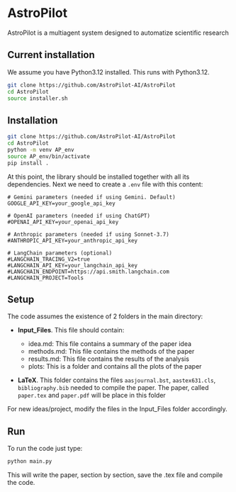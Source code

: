 # AstroPilot

AstroPilot is a multiagent system designed to automatize scientific research

## Current installation

We assume you have Python3.12 installed. This runs with Python3.12.

```bash
git clone https://github.com/AstroPilot-AI/AstroPilot
cd AstroPilot
source installer.sh
```



## Installation

```bash
git clone https://github.com/AstroPilot-AI/AstroPilot
cd AstroPilot
python -m venv AP_env
source AP_env/bin/activate
pip install .
```

At this point, the library should be installed together with all its dependencies. Next we need to create a `.env` file with this content:

```
# Gemini parameters (needed if using Gemini. Default)
GOOGLE_API_KEY=your_google_api_key

# OpenAI parameters (needed if using ChatGPT)
#OPENAI_API_KEY=your_openai_api_key

# Anthropic parameters (needed if using Sonnet-3.7)
#ANTHROPIC_API_KEY=your_anthropic_api_key

# LangChain parameters (optional)
#LANGCHAIN_TRACING_V2=true
#LANGCHAIN_API_KEY=your_langchain_api_key
#LANGCHAIN_ENDPOINT=https://api.smith.langchain.com
#LANGCHAIN_PROJECT=Tools
```

## Setup

The code assumes the existence of 2 folders in the main directory:

- **Input_Files**. This file should contain:

  - idea.md: This file contains a summary of the paper idea
  - methods.md: This file contains the methods of the paper
  - results.md: This file contains the results of the analysis
  - plots: This is a folder and contains all the plots of the paper

- **LaTeX**. This folder contains the files `aasjournal.bst`, `aastex631.cls`, `bibliography.bib` needed to compile the paper. The paper, called `paper.tex` and `paper.pdf` will be place in this folder

For new ideas/project, modify the files in the Input_Files folder accordingly.

## Run

To run the code just type:

```python
python main.py
```

This will write the paper, section by section, save the .tex file and compile the code.
